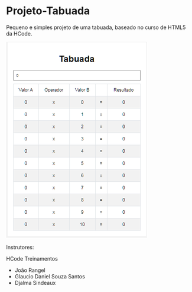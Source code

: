# Projeto-Tabuada
Pequeno e simples projeto de uma tabuada, baseado no curso de HTML5 da HCode.

<img src="https://github.com/nandacruz/Projeto-Tabuada/blob/master/Tabuada/project_img/Screenshot.png">

Instrutores: 

HCode Treinamentos

- João Rangel
- Glaucio Daniel Souza Santos
- Djalma Sindeaux
